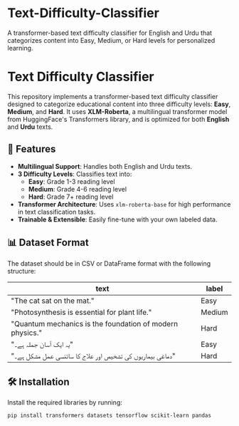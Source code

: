 # Text-Difficulty-Classifier
A transformer-based text difficulty classifier for English and Urdu that categorizes content into Easy, Medium, or Hard levels for personalized learning.

# Text Difficulty Classifier

This repository implements a transformer-based text difficulty classifier designed to categorize educational content into three difficulty levels: **Easy**, **Medium**, and **Hard**. It uses **XLM-Roberta**, a multilingual transformer model from HuggingFace's Transformers library, and is optimized for both **English** and **Urdu** texts.

## 🚀 Features

- **Multilingual Support**: Handles both English and Urdu texts.
- **3 Difficulty Levels**: Classifies text into:
  - **Easy**: Grade 1-3 reading level
  - **Medium**: Grade 4-6 reading level
  - **Hard**: Grade 7+ reading level
- **Transformer Architecture**: Uses `xlm-roberta-base` for high performance in text classification tasks.
- **Trainable & Extensible**: Easily fine-tune with your own labeled data.

## 📊 Dataset Format

The dataset should be in CSV or DataFrame format with the following structure:

| text | label  |
|------|--------|
| "The cat sat on the mat." | Easy   |
| "Photosynthesis is essential for plant life." | Medium |
| "Quantum mechanics is the foundation of modern physics." | Hard |
| "یہ ایک آسان جملہ ہے۔" | Easy |
| "دماغی بیماریوں کی تشخیص اور علاج کا سائنسی عمل مشکل ہے۔" | Hard |

## 🛠️ Installation

Install the required libraries by running:

```bash
pip install transformers datasets tensorflow scikit-learn pandas


